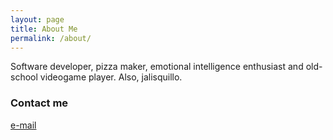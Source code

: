 ```yaml
---
layout: page
title: About Me
permalink: /about/
---
```


Software developer, pizza maker, emotional intelligence enthusiast and old-school videogame player. Also, jalisquillo.

### Contact me

[e-mail](mailto:octavio.castellanos@alumnos.udg.mx)
